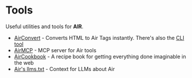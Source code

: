 # Tools

Useful utilities and tools for **AIR**.

- [AirConvert](https://airconvert.fastapicloud.dev) - Converts HTML to Air Tags instantly. There's also the [CLI tool](https://github.com/feldroy/airconvert)
- [AirMCP](https://airmcp.fastapicloud.dev/) - MCP server for Air tools
- [AirCookbook](https://feldroy.github.io/air/cookbook) - A recipe book for getting everything done imaginable in the web
- [Air's llms.txt](https://airdocs.fastapicloud.dev/llms.txt) - Context for LLMs about Air
